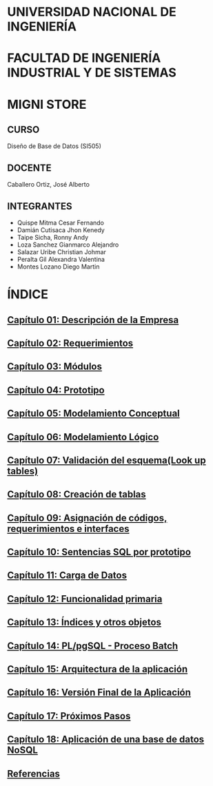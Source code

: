 # UNIVERSIDAD NACIONAL DE INGENIERÍA
# FACULTAD DE INGENIERÍA INDUSTRIAL Y DE SISTEMAS
# MIGNI STORE
## CURSO
Diseño de Base de Datos (SI505)
## DOCENTE
Caballero Ortiz, José Alberto
## INTEGRANTES
- Quispe Mitma Cesar Fernando
- Damián Cutisaca Jhon Kenedy
- Taipe Sicha, Ronny Andy
- Loza Sanchez Gianmarco Alejandro
- Salazar Uribe Christian Johmar
- Peralta Gil Alexandra Valentina
- Montes Lozano Diego Martin

# ÍNDICE
## [Capítulo 01: Descripción de la Empresa](Capitulos/Capitulo1.md)
## [Capítulo 02: Requerimientos](Capitulos/Capitulo2.md)
## [Capítulo 03: Módulos](Capitulos/Capitulo3.md)
## [Capítulo 04: Prototipo](Capitulos/Capitulo4.md)
## [Capítulo 05: Modelamiento Conceptual](Capitulos/Capitulo5.md)
## [Capítulo 06: Modelamiento Lógico](Capitulos/Capitulo6.md)
## [Capítulo 07: Validación del esquema(Look up tables)](Capitulos/Capitulo7.md)
## [Capítulo 08: Creación de tablas](Capitulos/Capitulo8.md)
## [Capítulo 09: Asignación de códigos, requerimientos e interfaces](Capitulos/Capitulo9.md)
## [Capítulo 10: Sentencias SQL por prototipo](Capitulos/Capitulo10.md)
## [Capítulo 11: Carga de Datos](Capitulos/Capitulo11.md)
## [Capítulo 12: Funcionalidad primaria](Capitulos/Capitulo12.md)
## [Capítulo 13: Índices y otros objetos](Capitulos/Capitulo13.md)
## [Capítulo 14: PL/pgSQL - Proceso Batch](Capitulos/Capitulo14.md)
## [Capítulo 15: Arquitectura de la aplicación](Capitulos/Capitulo15.md)
## [Capítulo 16: Versión Final de la Aplicación](Capitulos/Capitulo16.md)
## [Capítulo 17: Próximos Pasos](Capitulos/Capitulo17.md)
## [Capítulo 18: Aplicación de una base de datos NoSQL](Capitulos/Capitulo18.md)
## [Referencias](Capitulos/Referencias.md)
